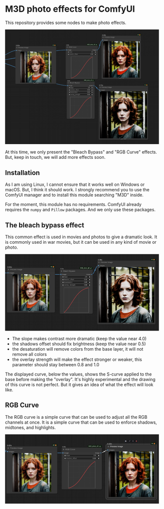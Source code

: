 # M3D photo effects for ComfyUI

This repository provides some nodes to make photo effects.

![Effects](images/effects.png)

At this time, we only present the "Bleach Bypass" and "RGB Curve" effects.
But, keep in touch, we will add more effects soon.

## Installation

As I am using Linux, I cannot ensure that it works well on Windows or macOS. But, I think it should work. I strongly
recommend you to use the ComfyUI manager and to install this module searching "M3D" inside.

For the moment, this module has no requirements. ComfyUI already requires the `numpy` and `Pillow` packages. And we only
use these packages.

## The bleach bypass effect

This common effect is used in movies and photos to give a dramatic look. It is commonly used in war movies, but it can
be used in any kind of movie or photo.

![Bleach Bypass](./images/bleach-bypass.png)

- The slope makes contrast more dramatic (keep the value near 4.0)
- the shadows offset should fix brightness (keep the value near 0.5)
- the desaturation will remove colors from the base layer, it will not remove all colors
- the overlay strength will make the effect stronger or weaker, this parameter should stay between 0.8 and 1.0

The displayed curve, below the values, shows the S-curve applied to the base before making the "overlay". It's highly
experimental and the drawing of this curve is not perfect. But it gives an idea of what the effect will look like.

## RGB Curve

The RGB curve is a simple curve that can be used to adjust all the RGB channels at once.
It is a simple curve that can be used to enforce shadows, midtones, and highlights.

![RGB Curve](./images/rgb-curve.png)
